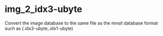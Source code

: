 # img_2_idx3-ubyte
Convert the image database to the same file as the mnsit database format such as (.idx3-ubyte,.idx1-ubyte) 
